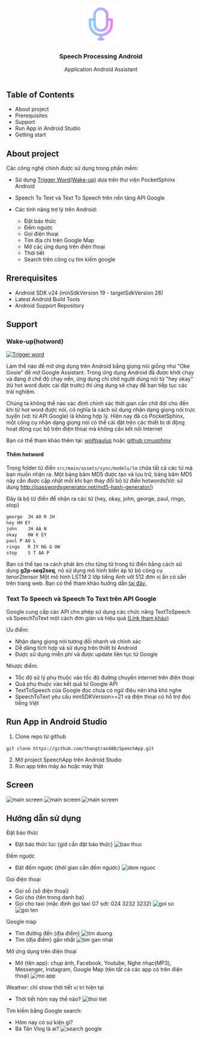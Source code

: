 <br />
<p align="center">
  <a href="https://github.com/Tuanna2208/Speech-Processing-Project">
    <img src="assets/logo.png" alt="Logo" width="100" height="100">
  </a>

  <h3 align="center">Speech Processing Android</h3>

  <p align="center">
    Application Android Assistant
    <br />
    <br />
    <!-- <a href="assets/logo.png">View Demo</a>
    ·
    <a href="https://github.com/Tuanna2208/Speech-Processing-Project/issues">Report Bug</a>
    ·
    <a href="https://github.com/Tuanna2208/Speech-Processing-Project/issues">Request Feature</a> -->
  </p>
</p>

## Table of Contents

* About project
* Prerequisites
* Support
* Run App in Android Studio
* Getting start

## About project 

Các công nghệ chính được sử dụng trong phần mềm:
    
* Sử dụng [Trigger Word(Wake-up)]() dựa trên thư viện PocketSphinx Android  
* Speech To Text và Text To Speech trên nền tảng API Google
* Các tính năng trợ lý trên Android:
    
    * Đặt báo thức
    * Đếm ngược
    * Gọi điện thoại
    * Tìm địa chỉ trên Google Map
    * Mở các ứng dụng trên điện thoại
    * Thời tiết
    * Search trên công cụ tìm kiếm google

## Rrerequisites

* Android SDK v24 (minSdkVersion 19 - targetSdkVersion 28)
* Latest Android Build Tools
* Android Support Repository

## Support 

### Wake-up(hotword)

[![Trigger word](http://img.youtube.com/vi/9PrLULZp4UQ/0.jpg)](http://www.youtube.com/watch?v=9PrLULZp4UQ "")

Làm thế nào để mở ứng dụng trên Android bằng giọng nói giống như "Oke Goole" để mở Google Assistant. Trong ứng dụng Android đã được khởi chạy và đang ở chế độ chạy nền, ứng dụng chỉ chờ người dùng nói từ "hey okay"(từ hot word được cài đặt trước) thì ứng dụng sẽ chạy để bạn tiếp tục các trải nghiệm.

Chúng ta không thể nào xác định chính xác thời gian cần chờ đợi cho đến khi từ hot word được nói, có nghĩa là cách sử dụng nhận dạng giọng nói trực tuyến (vd: từ API Google) là không hợp lý. Hiện nay đã có PocketSphinx, một công cụ nhận dạng giọng nói có thể cài đặt trên các thiết bị di động hoạt động cục bộ trên điện thoại mà không cần kết nối Internet

Bạn có thể tham khảo thêm tại: [wolfpaulus](https://wolfpaulus.com/mac/custom-wakeup-words-for-an-android-app/) hoặc [github cmusphinx](https://github.com/cmusphinx/pocketsphinx-android-demo)

#### Thêm hotword
Trong folder từ điển `src/main/assets/sync/models/lm` chứa tất cả các từ mà bạn muốn nhận ra. Một bảng băm MD5 được tạo và lưu trữ, bảng băm MD5 này cần được cập nhật mỗi khi bạn thay đổi bộ từ điển hotwords(Vd: sử dụng http://passwordsgenerator.net/md5-hash-generator/)

Đây là bộ từ điển để nhận ra các từ {hey, okay, john, george, paul, ringo, stop}

```
george  JH AO R JH
hey HH EY
john    JH AA N
okay	OW K EY
paul P AO L
ringo   R IY NG G OW
stop	S T AA P
```

Bạn có thể tạo ra cách phát âm cho từng từ trong từ điển bằng cách sử dụng **g2p-seq2seq**, nó sử dụng mô hình biến áp từ bộ công cụ tenor2tensor Một mô hình LSTM 2 lớp tiếng Anh với 512 đơn vị ẩn có sẵn trên trang web. Bạn có thể tham khảo hướng dẫn [tại đây.](https://cmusphinx.github.io/wiki/tutorialdict/#using-g2p-seq2seq-to-extend-the-dictionary)

### Text To Speech và Speech To Text trên API Google

Google cung cấp các API cho phép sử dụng các chức năng TextToSpeech và SpeechToText một cách đơn giản và hiệu quả
[(Link tham khảo)](https://developer.android.com/reference/android/speech/tts/TextToSpeech)

Ưu điểm:
* Nhận dạng giọng nói tương đối nhanh và chính xác
* Dễ dàng tích hợp và sử dụng trên thiết bị Android
* Được sử dụng miễn phí và được update liên tục từ Google

Nhược điểm:
* Tốc độ sử lý phụ thuộc vào tốc độ đường chuyền internet trên điện thoại
* Quá phụ thuộc vào kết quả từ Google API
* TextToSpeech của Google đọc chưa có ngữ điệu nên khá khó nghe
* SpeechToText yêu cầu minSDKVersion>=21 và điện thoại có hỗ trợ đọc tiếng Việt

## Run App in Android Studio

1. Clone repo từ github

```git clone https://github.com/thangtran480/SpeechApp.git```

2. Mở project SpeechApp trên Android Studio
3. Run app trên máy ảo hoặc máy thật

## Screen

![main screen](assets/image1.jpg)
![main screen](assets/image2.jpg)
![main screen](assets/image3.jpg)

## Hướng dẫn sử dụng

Đặt báo thức

* Đặt báo thức lúc {giờ cần đặt báo thức}
![bao thuc](assets/gif/bao-thuc.gif)

Đếm ngược

* Đặt đếm ngược {thời gian cần đếm ngược}
![dem nguoc](assets/gif/timer.gif)

Gọi điện thoại

* Gọi số {số điện thoại}
* Gọi cho {tên trong danh bạ}
* Gọi cho taxi (mặc định gọi taxi G7 sdt: 024 3232 3232)
![goi so](assets/gif/goi-so.gif)
![goi ten](assets/gif/goi-ten.gif)

Google map

* Tìm đường đến {địa điểm}
![tim duong](assets/gif/tim-duong.gif)
* Tìm {địa điểm} gần nhất
![tim gan nhat](assets/gif/tim-gan.gif)

Mở ứng dụng trên điện thoại 

* Mở {tên app}: chụp ảnh, Facebook, Youtube, Nghe nhạc(MP3), Messenger, Instagram, Google Map (tên tất cả các app có trên điện thoại)
![mo app](assets/gif/mo-facebook.gif)

Weather: chỉ show thời tiết vị trí hiện tại
    
* Thời tiết hôm nay thế nào?
![thoi tiet](assets/gif/thoi-tiet.gif)

Tìm kiếm bằng Google search:
* Hôm nay có sự kiện gì?
* Bà Tân Vlog là ai?
![search google](assets/gif/search-google.gif)

